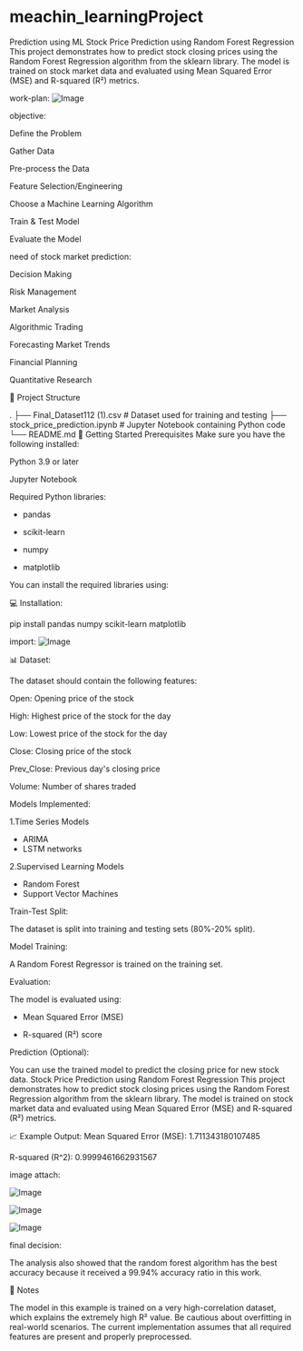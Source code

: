 # meachin_learningProject
Prediction using ML
Stock Price Prediction using Random Forest Regression
This project demonstrates how to predict stock closing prices using the Random Forest Regression algorithm from the sklearn library. The model is trained on stock market data and evaluated using Mean Squared Error (MSE) and R-squared (R²) metrics.

work-plan:
![Image](https://github.com/user-attachments/assets/6598afd4-0544-495f-a285-f9450cf65b94)

objective:

Define the Problem

Gather Data

Pre-process the Data

Feature Selection/Engineering

Choose a Machine Learning Algorithm

Train & Test  Model

Evaluate the Model


need of stock market prediction:

Decision Making

Risk Management

Market Analysis

Algorithmic Trading

Forecasting Market Trends

Financial Planning

Quantitative Research


📂 Project Structure

.
├── Final_Dataset112 (1).csv   # Dataset used for training and testing
├── stock_price_prediction.ipynb   # Jupyter Notebook containing Python code
└── README.md
🚀 Getting Started
Prerequisites
Make sure you have the following installed:

Python 3.9 or later

Jupyter Notebook


Required Python libraries:

* pandas

* scikit-learn

* numpy

* matplotlib

You can install the required libraries using:

💻 Installation:

pip install pandas numpy scikit-learn  matplotlib

import:
![Image](https://github.com/user-attachments/assets/0c2cf325-f7ee-41f1-b44f-df1c0f1d81b4)

📊 Dataset:

The dataset should contain the following features:

Open: Opening price of the stock

High: Highest price of the stock for the day

Low: Lowest price of the stock for the day

Close: Closing price of the stock

Prev_Close: Previous day's closing price

Volume: Number of shares traded

Models Implemented:

1.Time Series Models

* ARIMA
* LSTM networks

2.Supervised Learning Models

* Random Forest
* Support Vector Machines

Train-Test Split:

The dataset is split into training and testing sets (80%-20% split).

Model Training:

A Random Forest Regressor is trained on the training set.

Evaluation:

The model is evaluated using:

* Mean Squared Error (MSE)

 * R-squared (R²) score

Prediction (Optional):

You can use the trained model to predict the closing price for new stock data.
Stock Price Prediction using Random Forest Regression
This project demonstrates how to predict stock closing prices using the Random Forest Regression algorithm from the sklearn library. The model is trained on stock market data and evaluated using Mean Squared Error (MSE) and R-squared (R²) metrics.


📈 Example Output:
Mean Squared Error (MSE): 1.711343180107485

R-squared (R^2): 0.9999461662931567

image attach:

![Image](https://github.com/user-attachments/assets/2e29fcd1-382f-4e0d-8780-5c371ddce16e)

![Image](https://github.com/user-attachments/assets/01d15db4-7d0f-427b-b8ca-17d18db28ff0)

![Image](https://github.com/user-attachments/assets/bf453e37-cd7e-42e8-b8a0-994c2fc5d61f)

final decision:

The analysis also showed that the random forest algorithm has the
best accuracy because it received a 99.94% accuracy ratio in this work.

📌 Notes

The model in this example is trained on a very high-correlation dataset, which explains the extremely high R² value. Be cautious about overfitting in real-world scenarios.
The current implementation assumes that all required features are present and properly preprocessed.

